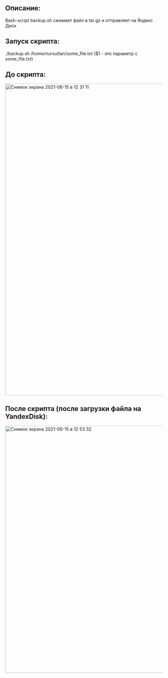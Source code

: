 ## Описание:


Bash-script backup.sh сжимает файл в tar.gz и отправляет на Яндекс Диск


## Запуск скрипта: 


./backup.sh /home/nursultan/some_file.txt ($1 - это параметр c some_file.txt)


## До скрипта:


<img width="996" alt="Снимок экрана 2021-06-15 в 12 31 11" src="https://user-images.githubusercontent.com/77805226/122033639-61f55f00-cdd9-11eb-9e40-92c1042177b2.png">


## После скрипта (после загрузки файла на YandexDisk):


<img width="790" alt="Снимок экрана 2021-06-15 в 12 53 32" src="https://user-images.githubusercontent.com/77805226/122033693-6faae480-cdd9-11eb-8f6d-ab6e4f267cef.png">

